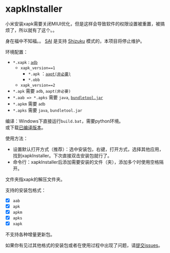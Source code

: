 # xapkInstaller
小米安装xapk需要关闭MIUI优化，但是这样会导致软件的权限设置被重置，被搞烦了，所以就有了这个。。  

身在福中不知福。。 [SAI](https://github.com/Aefyr/SAI) 是支持 [Shizuku](https://github.com/RikkaApps/Shizuku) 模式的，本项目将停止维护。  

环境配置：  

- `*.xapk` : [`adb`](https://dl.google.com/android/repository/platform-tools-latest-windows.zip?hl=zh-cn)   
  - `xapk_version==1 `  
    - `*.apk` ：[`aapt(非必要)`](https://dl.androidaapt.com/aapt-windows.zip)  
    - `*.obb`  
  - `xapk_version==2 `  
- `*.apk` 需要 `adb`, `aapt(非必要)`  
- `*.aab => *.apks` 需要 `java`, [`bundletool.jar`](https://github.com/google/bundletool/releases)  
- `*.apkm` 需要 `adb`  
- `*.apks` 需要 `java`, `bundletool.jar`  

编译：Windows下直接运行`build.bat`，需要python环境。  
或下载[已编译版本](https://github.com/adhu2018/xapkInstaller/releases/latest)。  

使用方法：  
- 设置默认打开方式（推荐）：选中安装包，右键，打开方式，选择其他应用，找到xapkInstaller。下次直接双击安装包就行了。  
- 命令行：xapkInstaller后添加需要安装的文件（夹），添加多个时使用空格隔开。  

文件夹指xapk的解压文件夹。  

支持的安装包格式：

- [x] `aab` 
- [x] `apk ` 
- [x] `apkm` 
- [x] `apks ` 
- [x] `xapk` 

不支持各种增量更新包。  

如果你有见过其他格式的安装包或者在使用过程中出现了问题，请[提交issues](https://github.com/adhu2018/xapkInstaller/issues/new)。  
